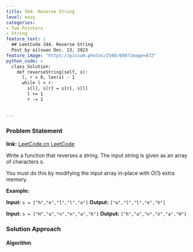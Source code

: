 ```yaml
---
title: 344. Reverse String
level: easy
categories:
- Two Pointers
- String
feature_text: |
  ## LeetCode 344. Reverse String
  Post by ailswan Dec. 13, 2023
feature_image: "https://picsum.photos/2560/600?image=872"
python_code: >
  class Solution:
    def reverseString(self, s):
      l, r = 0, len(s) - 1
      while l < r:
        s[l], s[r] = s[r], s[l]
        l += 1
        r -= 1
      
         
---
```


### Problem Statement
**link:**
[LeetCode.cn](https://leetcode.cn/problems/reverse-string/)
[LeetCode](https://leetcode.com/problems/reverse-string/)

Write a function that reverses a string. The input string is given as an array of characters s.

You must do this by modifying the input array in-place with O(1) extra memory.
 
**Example:**

**Input:** `s = ["h","e","l","l","o"]`
**Output:** `["o","l","l","e","h"]`
 
**Input:** `s = ["H","a","n","n","a","h"]`
**Output:** `["h","a","n","n","a","H"]`

### Solution Approach
 

#### Algorithm
 